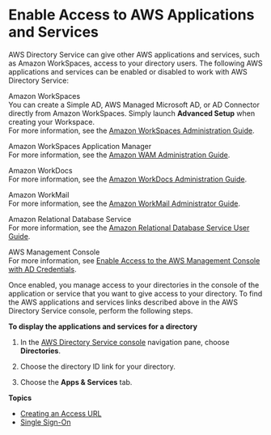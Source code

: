 # Enable Access to AWS Applications and Services<a name="ms_ad_manage_apps_services"></a>

AWS Directory Service can give other AWS applications and services, such as Amazon WorkSpaces, access to your directory users\. The following AWS applications and services can be enabled or disabled to work with AWS Directory Service:

Amazon WorkSpaces  
You can create a Simple AD, AWS Managed Microsoft AD, or AD Connector directly from Amazon WorkSpaces\. Simply launch **Advanced Setup** when creating your Workspace\.  
For more information, see the [Amazon WorkSpaces Administration Guide](http://docs.aws.amazon.com/workspaces/latest/adminguide/)\.

Amazon WorkSpaces Application Manager  
For more information, see the [Amazon WAM Administration Guide](http://docs.aws.amazon.com/wam/latest/adminguide/)\.

Amazon WorkDocs  
For more information, see the [Amazon WorkDocs Administration Guide](http://docs.aws.amazon.com/workdocs/latest/adminguide/)\.

Amazon WorkMail  
For more information, see the [Amazon WorkMail Administrator Guide](http://docs.aws.amazon.com/workmail/latest/adminguide/)\.

Amazon Relational Database Service  
For more information, see the [Amazon Relational Database Service User Guide](http://docs.aws.amazon.com/AmazonRDS/latest/UserGuide/)\.

AWS Management Console  
For more information, see [Enable Access to the AWS Management Console with AD Credentials](ms_ad_management_console_access.md)\.

Once enabled, you manage access to your directories in the console of the application or service that you want to give access to your directory\. To find the AWS applications and services links described above in the AWS Directory Service console, perform the following steps\.

**To display the applications and services for a directory**

1. In the [AWS Directory Service console](https://console.aws.amazon.com/directoryservice/) navigation pane, choose **Directories**\.

1. Choose the directory ID link for your directory\.

1. Choose the **Apps & Services** tab\. 

**Topics**
+ [Creating an Access URL](ms_ad_create_access_url.md)
+ [Single Sign\-On](ms_ad_single_sign_on.md)